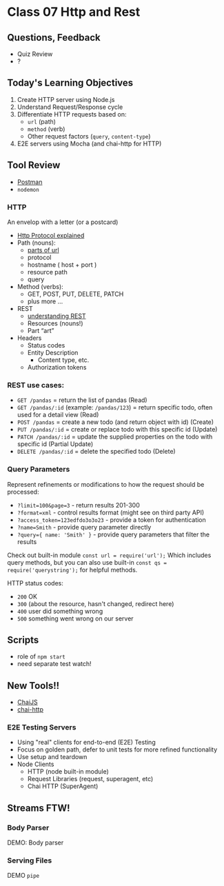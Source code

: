 # Class 07 Http and Rest

## Questions, Feedback
* Quiz Review
* ?
	
## Today's Learning Objectives

1. Create HTTP server using Node.js
1. Understand Request/Response cycle
1. Differentiate HTTP requests based on:
	* `url` (path)
	* `method` (verb) 
	* Other request factors (`query`, `content-type`)
1. E2E servers using Mocha (and chai-http for HTTP)

## Tool Review

* [Postman](https://www.getpostman.com/)
* `nodemon`

### HTTP

An envelop with a letter (or a postcard)

* [ Http Protocol explained ](http://code.tutsplus.com/tutorials/http-the-protocol-every-web-developer-must-know-part-1--net-31177)
* Path (nouns):
	* [parts of url](http://bl.ocks.org/abernier/3070589)
	* protocol
	* hostname ( host + port )
	* resource path
	* query
* Method (verbs): 
	* GET, POST, PUT, DELETE, PATCH
	* plus more ...
* REST
	* [understanding REST](https://spring.io/understanding/REST)
	* Resources (nouns!)
	* Part “art”
* Headers
	* Status codes
	* Entity Description
		* Content type, etc.
	* Authorization tokens

### REST use cases:
* `GET /pandas` = return the list of pandas (Read)
* `GET /pandas/:id` (example: `/pandas/123`) = return specific todo,
often used for a detail view (Read)
* `POST /pandas` = create a new todo (and return object with id) (Create)
* `PUT /pandas/:id` = create or replace todo with this specific id (Update)
* `PATCH /pandas/:id` = update the supplied properties on the todo with specific id (Partial Update)
* `DELETE /pandas/:id` = delete the specified todo (Delete)

### Query Parameters

Represent refinements or modifications to how the request should be processed:
* `?limit=100&page=3` - return results 201-300 
* `?format=xml` - control results format (might see on third party API)
* `?access_token=123edfdo3o3o23` - provide a token for authentication
* `?name=Smith` - provide query parameter directly
* `?query={ name: 'Smith' }` - provide query parameters that filter the results

Check out built-in module `const url = require('url');` Which includes query methods, but you can also use built-in `const qs = require('querystring');` for helpful methods.

HTTP status codes:
* `200` OK
* `300` (about the resource, hasn't changed, redirect here)
* `400` user did something wrong
* `500` something went wrong on our server


## Scripts

* role of `npm start`
* need separate test watch!

## New Tools!!

* [ChaiJS](http://chaijs.com/)
* [chai-http](http://chaijs.com/plugins/chai-http/)

### E2E Testing Servers

* Using "real" clients for end-to-end (E2E) Testing
* Focus on golden path, defer to unit tests for more refined functionality 
* Use setup and teardown
* Node Clients
	* HTTP (node built-in module)
	* Request Libraries (request, superagent, etc)
	* Chai HTTP (SuperAgent)

## Streams FTW!

### Body Parser

DEMO: Body parser

### Serving Files

DEMO `pipe`